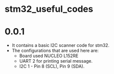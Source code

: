 # stm32_useful_codes


# 0.0.1
- It contains a basic I2C scanner code for stm32.
- The configurations that are used here are:
    - Board used NUCLEO L152RE
    - UART 2 for printing serial message.
    - I2C 1 - Pin 8 (SCL), Pin 9 (SDA).
